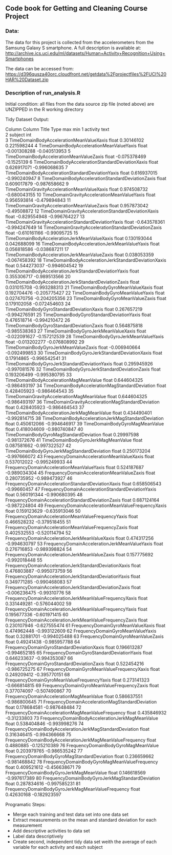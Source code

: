 ##  Code book for Getting and Cleaning Course Project

### Data:
The data for this project is collected from the accelerometers from the Samsung Galaxy S smartphone. A full description is available at: http://archive.ics.uci.edu/ml/datasets/Human+Activity+Recognition+Using+Smartphones 

The data can be accessed from: https://d396qusza40orc.cloudfront.net/getdata%2Fprojectfiles%2FUCI%20HAR%20Dataset.zip 

### Description of run_analysis.R 
Initial condition: all files from the data source zip file (noted above) are UNZIPPED in the R working directory

Tidy Dataset Output:

Column	Column Title	Type	max	min
1	activity	text		
2	subject	int		
3	TimeDomainBodyAccelerationMeanValueXaxis	float	0.30146102	0.221598244
4	TimeDomainBodyAccelerationMeanValueYaxis	float	-0.001308288	-0.040513953
5	TimeDomainBodyAccelerationMeanValueZaxis	float	-0.075378469	-0.1525139
6	TimeDomainBodyAccelerationStandardDeviationXaxis	float	0.626917071	-0.996068635
7	TimeDomainBodyAccelerationStandardDeviationYaxis	float	0.616937015	-0.990240947
8	TimeDomainBodyAccelerationStandardDeviationZaxis	float	0.609017879	-0.987658662
9	TimeDomainGravityAccelerationMeanValueXaxis	float	0.974508732	-0.680043155
10	TimeDomainGravityAccelerationMeanValueYaxis	float	0.956593814	-0.479894843
11	TimeDomainGravityAccelerationMeanValueZaxis	float	0.957873042	-0.49508872
12	TimeDomainGravityAccelerationStandardDeviationXaxis	float	-0.829554948	-0.996764227
13	TimeDomainGravityAccelerationStandardDeviationYaxis	float	-0.643578361	-0.994247649
14	TimeDomainGravityAccelerationStandardDeviationZaxis	float	-0.610161166	-0.99095725
15	TimeDomainBodyAccelerationJerkMeanValueXaxis	float	0.130193044	0.042688099
16	TimeDomainBodyAccelerationJerkMeanValueYaxis	float	0.056818586	-0.038687211
17	TimeDomainBodyAccelerationJerkMeanValueZaxis	float	0.038053359	-0.067458392
18	TimeDomainBodyAccelerationJerkStandardDeviationXaxis	float	0.544273037	-0.994604542
19	TimeDomainBodyAccelerationJerkStandardDeviationYaxis	float	0.355306717	-0.989513566
20	TimeDomainBodyAccelerationJerkStandardDeviationZaxis	float	0.031015708	-0.993288313
21	TimeDomainBodyGyroMeanValueXaxis	float	0.192704476	-0.205775427
22	TimeDomainBodyGyroMeanValueYaxis	float	0.027470756	-0.204205356
23	TimeDomainBodyGyroMeanValueZaxis	float	0.179102058	-0.072454603
24	TimeDomainBodyGyroStandardDeviationXaxis	float	0.267657219	-0.994276591
25	TimeDomainBodyGyroStandardDeviationYaxis	float	0.476518714	-0.994210472
26	TimeDomainBodyGyroStandardDeviationZaxis	float	0.564875818	-0.985538363
27	TimeDomainBodyGyroJerkMeanValueXaxis	float	-0.022091627	-0.157212539
28	TimeDomainBodyGyroJerkMeanValueYaxis	float	-0.013202277	-0.076808992
29	TimeDomainBodyGyroJerkMeanValueZaxis	float	-0.006940664	-0.092499853
30	TimeDomainBodyGyroJerkStandardDeviationXaxis	float	0.17914865	-0.996542541
31	TimeDomainBodyGyroJerkStandardDeviationYaxis	float	0.295945926	-0.997081576
32	TimeDomainBodyGyroJerkStandardDeviationZaxis	float	0.193206499	-0.995380795
33	TimeDomainBodyAccelerationMagMeanValue	float	0.644604325	-0.986493197
34	TimeDomainBodyAccelerationMagStandardDeviation	float	0.428405923	-0.986464543
35	TimeDomainGravityAccelerationMagMeanValue	float	0.644604325	-0.986493197
36	TimeDomainGravityAccelerationMagStandardDeviation	float	0.428405923	-0.986464543
37	TimeDomainBodyAccelerationJerkMagMeanValue	float	0.434490401	-0.992814715
38	TimeDomainBodyAccelerationJerkMagStandardDeviation	float	0.450612066	-0.994646917
39	TimeDomainBodyGyroMagMeanValue	float	0.418004609	-0.980740847
40	TimeDomainBodyGyroMagStandardDeviation	float	0.29997598	-0.981372676
41	TimeDomainBodyGyroJerkMagMeanValue	float	0.087581662	-0.997322527
42	TimeDomainBodyGyroJerkMagStandardDeviation	float	0.250173204	-0.997666072
43	FrequencyDomainAccelerationMeanValueXaxis	float	0.537012022	-0.995249933
44	FrequencyDomainAccelerationMeanValueYaxis	float	0.524187687	-0.989034304
45	FrequencyDomainAccelerationMeanValueZaxis	float	0.280735952	-0.989473927
46	FrequencyDomainAccelerationStandardDeviationXaxis	float	0.658506543	-0.99660457
47	FrequencyDomainAccelerationStandardDeviationYaxis	float	0.560191344	-0.990680395
48	FrequencyDomainAccelerationStandardDeviationZaxis	float	0.687124164	-0.987224804
49	FrequencyDomainAccelerationMeanValueFrequencyXaxis	float	0.159123629	-0.635913046
50	FrequencyDomainAccelerationMeanValueFrequencyYaxis	float	0.466528232	-0.379518455
51	FrequencyDomainAccelerationMeanValueFrequencyZaxis	float	0.402532553	-0.520114794
52	FrequencyDomainAccelerationJerkMeanValueXaxis	float	0.474317256	-0.994630797
53	FrequencyDomainAccelerationJerkMeanValueYaxis	float	0.276716853	-0.989398824
54	FrequencyDomainAccelerationJerkMeanValueZaxis	float	0.157775692	-0.992018448
55	FrequencyDomainAccelerationJerkStandardDeviationXaxis	float	0.476803887	-0.995073759
56	FrequencyDomainAccelerationJerkStandardDeviationYaxis	float	0.349771285	-0.990468083
57	FrequencyDomainAccelerationJerkStandardDeviationZaxis	float	-0.006236475	-0.99310776
58	FrequencyDomainAccelerationJerkMeanValueFrequencyXaxis	float	0.331449281	-0.576044002
59	FrequencyDomainAccelerationJerkMeanValueFrequencyYaxis	float	0.195677336	-0.601971415
60	FrequencyDomainAccelerationJerkMeanValueFrequencyZaxis	float	0.230107946	-0.627555474
61	FrequencyDomainGyroMeanValueXaxis	float	0.474962448	-0.993122609
62	FrequencyDomainGyroMeanValueYaxis	float	0.32881701	-0.994025488
63	FrequencyDomainGyroMeanValueZaxis	float	0.49241438	-0.985957788
64	FrequencyDomainGyroStandardDeviationXaxis	float	0.196613287	-0.994652185
65	FrequencyDomainGyroStandardDeviationYaxis	float	0.646233637	-0.994353087
66	FrequencyDomainGyroStandardDeviationZaxis	float	0.522454216	-0.986725275
67	FrequencyDomainGyroMeanValueFrequencyXaxis	float	0.249209412	-0.395770151
68	FrequencyDomainGyroMeanValueFrequencyYaxis	float	0.273141323	-0.666814815
69	FrequencyDomainGyroMeanValueFrequencyZaxis	float	0.377074097	-0.507490867
70	FrequencyDomainAccelerationMagMeanValue	float	0.586637551	-0.986800645
71	FrequencyDomainAccelerationMagStandardDeviation	float	0.178684581	-0.987648484
72	FrequencyDomainAccelerationMagMeanValueFrequency	float	0.435846932	-0.31233803
73	FrequencyDomainBodyAccelerationJerkMagMeanValue	float	0.538404846	-0.993998276
74	FrequencyDomainBodyAccelerationJerkMagStandardDeviation	float	0.316346415	-0.994366668
75	FrequencyDomainBodyAccelerationJerkMagMeanValueFrequency	float	0.4880885	-0.125210389
76	FrequencyDomainBodyGyroMagMeanValue	float	0.203979765	-0.986535242
77	FrequencyDomainBodyGyroMagStandardDeviation	float	0.236659662	-0.981468842
78	FrequencyDomainBodyGyroMagMeanValueFrequency	float	0.409521612	-0.456638671
79	FrequencyDomainBodyGyroJerkMagMeanValue	float	0.146618569	-0.997617389
80	FrequencyDomainBodyGyroJerkMagStandardDeviation	float	0.287834616	-0.997585231
81	FrequencyDomainBodyGyroJerkMagMeanValueFrequency	float	0.42630168	-0.182923597





Programatic Steps:

+ Merge each training and test data set into one data set
+ Extract  measurements on the mean and standard deviation for each measurement
+ Add descriptive activities to data set
+ Label data descriptively
+ Create second, independent tidy data set weith the average of each variable for each activity and each subject

